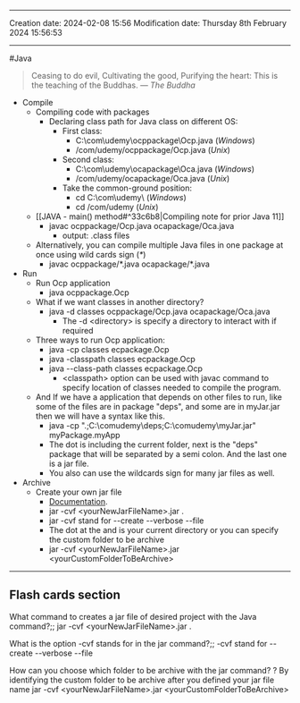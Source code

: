 
----
Creation date: 2024-02-08 15:56
Modification date: Thursday 8th February 2024 15:56:53

----

#Java 

> Ceasing to do evil, Cultivating the good, Purifying the heart: This is the teaching of the Buddhas.
> — <cite>The Buddha</cite>
> 
- Compile
	- Compiling code with packages
		- Declaring class path for Java class on different OS: 
			- First class:
				- C:\\com\\udemy\\ocppackage\Ocp.java (*Windows*)
				- \/com\/udemy\/ocppackage\/Ocp.java (*Unix*)
			- Second class: 
				- C:\\com\\udemy\\ocapackage\Oca.java (*Windows*)
				- \/com\/udemy\/ocapackage\/Oca.java (*Unix*)
			- Take the common-ground position:
				- cd C:\\com\\udemy\\ (*Windows*)
				- cd  \/com\/udemy (*Unix*)
	- [[JAVA - main() method#^33c6b8|Compiling note for prior Java 11]]
		- javac ocppackage/Ocp.java ocapackage/Oca.java
			- output: .class files
	- Alternatively, you can compile multiple Java files in one package at once using wild cards sign (*\**)
		- javac ocppackage/\*.java ocapackage/\*.java
- Run
	- Run Ocp application
		- java ocppackage.Ocp
	- What if we want classes in another directory?
		- java -d classes ocppackage/Ocp.java ocapackage/Oca.java
			- The -d \<directory\> is specify a directory to interact with if required
	- Three ways to run Ocp application:
		- java -cp classes ecpackage.Ocp
		- java -classpath classes ecpackage.Ocp
		- java --class-path classes ecpackage.Ocp
			- \<classpath\>  option can be used with javac command to specify location of classes needed to compile the program.
	- And If we have a application that depends on other files to run, like some of the files are in package "deps", and some are in myJar.jar then we will have a syntax like this.
		- java -cp ".;C:\comudemy\deps;C:\comudemy\myJar.jar" myPackage.myApp
		- The dot is including the current folder, next is the "deps" package that will be separated by a semi colon. And the last one is a jar file.
		- You also can use the wildcards sign for many jar files as well.
- Archive
	-  Create your own jar file
		- [Documentation](https://docs.oracle.com/javase/tutorial/deployment/jar/view.html).
		- jar -cvf \<yourNewJarFileName\>.jar . 
		- jar -cvf stand for --create --verbose --file 
		- The dot at the and is your current directory or you can specify the custom folder to be archive
		- jar -cvf \<yourNewJarFileName\>.jar  \<yourCustomFolderToBeArchive\> 



---
## Flash cards section

What command to creates a jar file of desired project with the Java command?;; jar -cvf \<yourNewJarFileName\>.jar .
<!--SR:!2024-04-12,2,250-->

What is the option -cvf stands for in the jar command?;; -cvf stand for --create --verbose --file
<!--SR:!2024-04-12,2,252-->

How can you choose which folder to be archive with the jar command?
?
By identifying the custom folder to be archive after you defined your jar file name
jar -cvf \<yourNewJarFileName\>.jar  \<yourCustomFolderToBeArchive\>
<!--SR:!2024-04-12,2,252--> 
